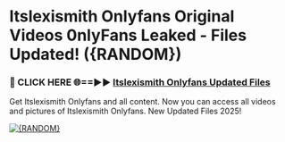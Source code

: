 # Itslexismith Onlyfans Original Videos 0nlyFans Leaked - Files Updated! ({RANDOM})

<h3>🔴 CLICK HERE 🌐==►► <a href="https://betterlinks.top/A2PfLJ" rel="nofollow">Itslexismith Onlyfans Updated Files</a></h3>

Get Itslexismith Onlyfans and all content. Now you can access all videos and pictures of Itslexismith Onlyfans. New Updated Files 2025!

[![{RANDOM}](https://i.imgur.com/ppqm5kG.gif)](https://betterlinks.top/A2PfLJ)